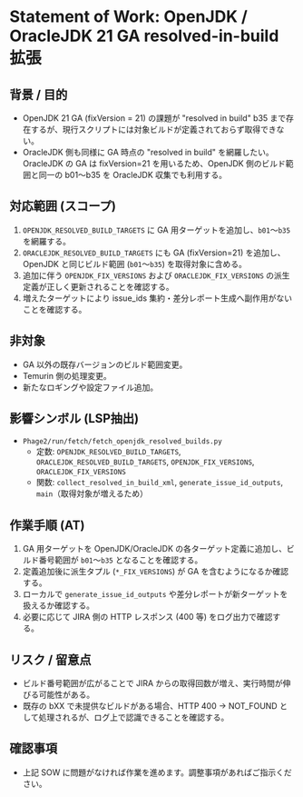 # Statement of Work: OpenJDK / OracleJDK 21 GA resolved-in-build 拡張

## 背景 / 目的
- OpenJDK 21 GA (fixVersion = 21) の課題が "resolved in build" b35 まで存在するが、現行スクリプトには対象ビルドが定義されておらず取得できない。
- OracleJDK 側も同様に GA 時点の "resolved in build" を網羅したい。OracleJDK の GA は fixVersion=21 を用いるため、OpenJDK 側のビルド範囲と同一の b01〜b35 を OracleJDK 収集でも利用する。

## 対応範囲 (スコープ)
1. `OPENJDK_RESOLVED_BUILD_TARGETS` に GA 用ターゲットを追加し、`b01`〜`b35` を網羅する。
2. `ORACLEJDK_RESOLVED_BUILD_TARGETS` にも GA (fixVersion=21) を追加し、OpenJDK と同じビルド範囲 (`b01`〜`b35`) を取得対象に含める。
3. 追加に伴う `OPENJDK_FIX_VERSIONS` および `ORACLEJDK_FIX_VERSIONS` の派生定義が正しく更新されることを確認する。
4. 増えたターゲットにより issue_ids 集約・差分レポート生成へ副作用がないことを確認する。

## 非対象
- GA 以外の既存バージョンのビルド範囲変更。
- Temurin 側の処理変更。
- 新たなロギングや設定ファイル追加。

## 影響シンボル (LSP抽出)
- `Phage2/run/fetch/fetch_openjdk_resolved_builds.py`
  - 定数: `OPENJDK_RESOLVED_BUILD_TARGETS`, `ORACLEJDK_RESOLVED_BUILD_TARGETS`, `OPENJDK_FIX_VERSIONS`, `ORACLEJDK_FIX_VERSIONS`
  - 関数: `collect_resolved_in_build_xml`, `generate_issue_id_outputs`, `main`（取得対象が増えるため）

## 作業手順 (AT)
1. GA 用ターゲットを OpenJDK/OracleJDK の各ターゲット定義に追加し、ビルド番号範囲が `b01`〜`b35` となることを確認する。
2. 定義追加後に派生タプル (`*_FIX_VERSIONS`) が GA を含むようになるか確認する。
3. ローカルで `generate_issue_id_outputs` や差分レポートが新ターゲットを扱えるか確認する。
4. 必要に応じて JIRA 側の HTTP レスポンス (400 等) をログ出力で確認する。

## リスク / 留意点
- ビルド番号範囲が広がることで JIRA からの取得回数が増え、実行時間が伸びる可能性がある。
- 既存の bXX で未提供なビルドがある場合、HTTP 400 → NOT_FOUND として処理されるが、ログ上で認識できることを確認する。

## 確認事項
- 上記 SOW に問題がなければ作業を進めます。調整事項があればご指示ください。
